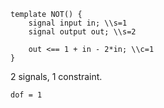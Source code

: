 ```
template NOT() {
    signal input in; \\s=1
    signal output out; \\s=2

    out <== 1 + in - 2*in; \\c=1
}

```
2 signals, 1 constraint.

`dof = 1`